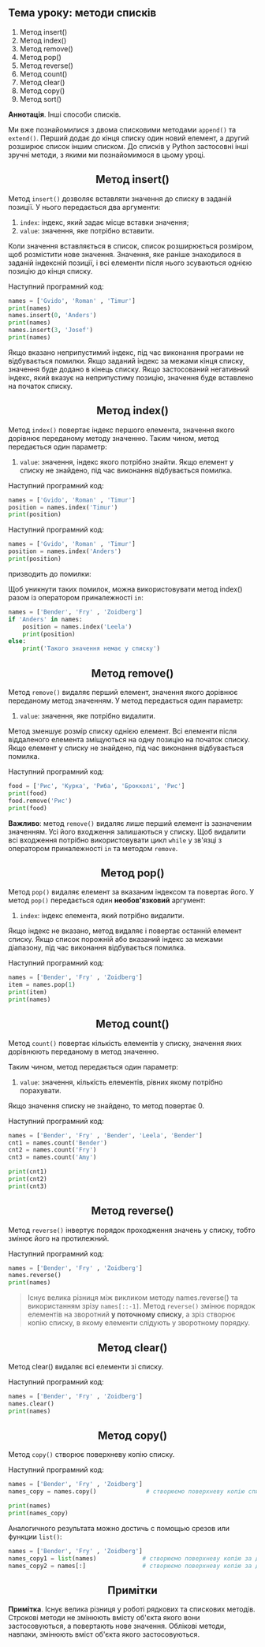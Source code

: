 
## Тема уроку: методи списків

1. Метод insert()
2. Метод index()
3. Метод remove()
4. Метод pop()
5. Метод reverse()
6. Метод count()
7. Метод clear()
8. Метод copy()
9. Метод sort()

**Аннотація**. Інші способи списків.

Ми вже познайомилися з двома списковими методами `append()` та `extend()`. Перший додає до кінця списку один новий елемент, а другий розширює список іншим списком. До списків у Python застосовні інші зручні методи, з якими ми познайомимося в цьому уроці.

<h2 align="center"><b>Метод insert()</b></h2>

Метод `insert()` дозволяє вставляти значення до списку в заданій позиції. У нього передається два аргументи:

1. `index`: індекс, який задає місце вставки значення;
2. `value`: значення, яке потрібно вставити.

Коли значення вставляється в список, список розширюється розміром, щоб розмістити нове значення. Значення, яке раніше знаходилося в заданій індексній позиції, і всі елементи після нього зсуваються однією позицію до кінця списку.

Наступний програмний код:
```python
names = ['Gvido', 'Roman' , 'Timur']
print(names)
names.insert(0, 'Anders')
print(names)
names.insert(3, 'Josef')
print(names)
```
Якщо вказано неприпустимий індекс, під час виконання програми не відбувається помилки. Якщо заданий індекс за межами кінця списку, значення буде додано в кінець списку. Якщо застосований негативний індекс, який вказує на неприпустиму позицію, значення буде вставлено на початок списку.

<h2 align="center"><b>Метод index()</b></h2>

Метод `index()` повертає індекс першого елемента, значення якого дорівнює переданому методу значенню. Таким чином, метод передається один параметр:

1. `value`: значення, індекс якого потрібно знайти.
Якщо елемент у списку не знайдено, під час виконання відбувається помилка.

Наступний програмний код:
```python
names = ['Gvido', 'Roman' , 'Timur']
position = names.index('Timur')
print(position)
```
Наступний програмний код:

```python
names = ['Gvido', 'Roman' , 'Timur']
position = names.index('Anders')
print(position)
```

призводить до помилки:


Щоб уникнути таких помилок, можна використовувати метод index() разом із оператором приналежності `in`:

```python
names = ['Bender', 'Fry' , 'Zoidberg']
if 'Anders' in names:
    position = names.index('Leela')
    print(position)
else:
    print('Такого значення немає у списку')
```

<h2 align="center"><b>Метод remove()</b></h2>

Метод `remove()` видаляє перший елемент, значення якого дорівнює переданому метод значенням. У метод передається один параметр:

1. `value`: значення, яке потрібно видалити.

Метод зменшує розмір списку однією елемент. Всі елементи після віддаленого елемента зміщуються на одну позицію на початок списку. Якщо елемент у списку не знайдено, під час виконання відбувається помилка.

Наступний програмний код:
```python
food = ['Рис', 'Курка', 'Риба', 'Брокколі', 'Рис']
print(food)
food.remove('Рис')
print(food)
```
**Важливо**: метод `remove()` видаляє лише перший елемент із зазначеним значенням. Усі його входження залишаються у списку. Щоб видалити всі входження потрібно використовувати цикл `while` у зв'язці з оператором приналежності `in` та методом `remove`.

<h2 align="center"><b>Метод pop()</b></h2>

Метод `pop()` видаляє елемент за вказаним індексом та повертає його. У метод `pop()` передається один **необов'язковий** аргумент:

1. `index`: індекс елемента, який потрібно видалити.

Якщо індекс не вказано, метод видаляє і повертає останній елемент списку. Якщо список порожній або вказаний індекс за межами діапазону, під час виконання відбувається помилка.

Наступний програмний код:
```python
names = ['Bender', 'Fry' , 'Zoidberg']
item = names.pop(1)
print(item)
print(names)
```
<h2 align="center"><b>Метод count()</b></h2>

Метод `count()` повертає кількість елементів у списку, значення яких дорівнюють переданому в метод значенню.

Таким чином, метод передається один параметр:

1. `value`: значення, кількість елементів, рівних якому потрібно порахувати.

Якщо значення списку не знайдено, то метод повертає 0.

Наступний програмний код:

```python
names = ['Bender', 'Fry' , 'Bender', 'Leela', 'Bender']
cnt1 = names.count('Bender')
cnt2 = names.count('Fry')
cnt3 = names.count('Amy')

print(cnt1)
print(cnt2)
print(cnt3)
```
<h2 align="center"><b>Метод reverse()</b></h2>

Метод `reverse()` інвертує порядок проходження значень у списку, тобто змінює його на протилежний.

Наступний програмний код:
```python
names = ['Bender', 'Fry' , 'Zoidberg']
names.reverse()
print(names)
```
> Існує велика різниця між викликом методу names.reverse() та використанням зрізу `names[::-1]`. Метод `reverse()` змінює порядок елементів на зворотний **у поточному списку**, а зріз створює копію списку, в якому елементи слідують у зворотному порядку.

<h2 align="center"><b>Метод clear()</b></h2>

Метод clear() видаляє всі елементи зі списку.

Наступний програмний код:
```python
names = ['Bender', 'Fry' , 'Zoidberg']
names.clear()
print(names)
```
<h2 align="center"><b>Метод copy()</b></h2>

Метод `copy()` створює поверхневу копію списку.

Наступний програмний код:
```python
names = ['Bender', 'Fry' , 'Zoidberg']
names_copy = names.copy()              # створюємо поверхневу копію списку names

print(names)
print(names_copy)
```

Аналогичного результата можно достичь с помощью срезов или функции `list()`:

```python
names = ['Bender', 'Fry' , 'Zoidberg']
names_copy1 = list(names)             # створюємо поверхневу копію за допомогою функції list()
names_copy2 = names[:]                # створюємо поверхневу копію за допомогою зрізу від початку до кінця
```

<h2 align="center"><b>Примітки</b></h2>

**Примітка**. Існує велика різниця у роботі рядкових та спискових методів. Строкові методи не змінюють вмісту об'єкта якого вони застосовуються, а повертають нове значення. Облікові методи, навпаки, змінюють вміст об'єкта якого застосовуються.
